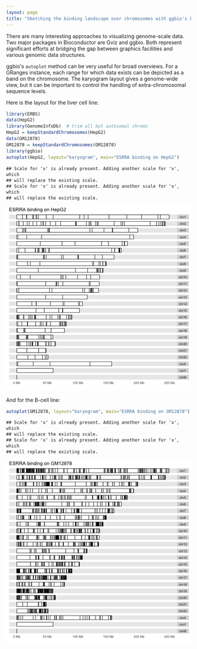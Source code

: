 ```yaml
---
layout: page
title: "Sketching the binding landscape over chromosomes with ggbio's karyogram layout"
---
```




There are many interesting approaches to visualizing genome-scale data.
Two major packages in Bioconductor are Gviz and ggbio.  Both represent
significant efforts at bridging the gap between graphics facilities
and various genomic data structures.

ggbio's `autoplot` method can be very useful for broad overviews.
For a GRanges instance, each range for which data exists can be
depicted as a band on the chromosome.  The karyogram layout
gives a genome-wide view, but it can be important to control
the handling of extra-chromosomal sequence levels.



Here is the layout for the liver cell line:

```r
library(ERBS)
data(HepG2)
library(GenomeInfoDb)  # trim all but autosomal chroms
HepG2 = keepStandardChromosomes(HepG2)
data(GM12878)
GM12878 = keepStandardChromosomes(GM12878)
library(ggbio)
autoplot(HepG2, layout="karyogram", main="ESRRA binding on HepG2")
```

```
## Scale for 'x' is already present. Adding another scale for 'x', which
## will replace the existing scale.
## Scale for 'x' is already present. Adding another scale for 'x', which
## will replace the existing scale.
```

![plot of chunk lkd](figure/bioc2_ggbio-lkd-1.png)

And for the B-cell line:


```r
autoplot(GM12878, layout="karyogram", main="ESRRA binding on GM12878")
```

```
## Scale for 'x' is already present. Adding another scale for 'x', which
## will replace the existing scale.
## Scale for 'x' is already present. Adding another scale for 'x', which
## will replace the existing scale.
```

![plot of chunk lkm](figure/bioc2_ggbio-lkm-1.png)

